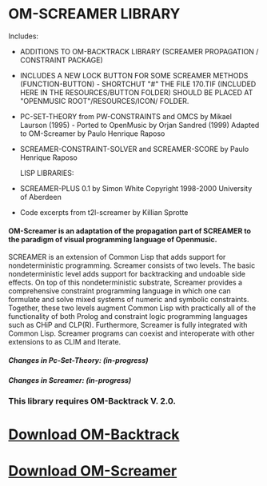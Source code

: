 # OM-SCREAMER LIBRARY

Includes:

* ADDITIONS TO OM-BACKTRACK LIBRARY (SCREAMER PROPAGATION / CONSTRAINT PACKAGE)
* INCLUDES A NEW LOCK BUTTON FOR SOME SCREAMER METHODS (FUNCTION-BUTTON) - SHORTCHUT "#"
THE FILE 170.TIF (INCLUDED HERE IN THE RESOURCES/BUTTON FOLDER) SHOULD BE PLACED AT
"OPENMUSIC ROOT"/RESOURCES/ICON/ FOLDER. 


* PC-SET-THEORY from PW-CONSTRAINTS and OMCS
  by Mikael Laurson (1995) - Ported to OpenMusic by Orjan Sandred (1999)
  Adapted to OM-Screamer by Paulo Henrique Raposo


* SCREAMER-CONSTRAINT-SOLVER and SCREAMER-SCORE by Paulo Henrique Raposo


  LISP LIBRARIES:


* SCREAMER-PLUS 0.1 by Simon White
  Copyright 1998-2000 University of Aberdeen


* Code excerpts from t2l-screamer by Killian Sprotte


#### OM-Screamer is an adaptation of the propagation part of SCREAMER to the paradigm of visual programming language of Openmusic.

SCREAMER is an extension of Common Lisp that adds support for nondeterministic
programming. Screamer consists of two levels. The basic nondeterministic level
adds support for backtracking and undoable side effects. On top of this
nondeterministic substrate, Screamer provides a comprehensive constraint
programming language in which one can formulate and solve mixed systems of
numeric and symbolic constraints. Together, these two levels augment Common
Lisp with practically all of the functionality of both Prolog and constraint
logic programming languages such as CHiP and CLP(R). Furthermore, Screamer is
 fully integrated with Common Lisp. Screamer programs can coexist and
 interoperate with other extensions to as CLIM and Iterate.

##### Changes in Pc-Set-Theory: (in-progress)


##### Changes in Screamer: (in-progress)


### This library requires OM-Backtrack V. 2.0.


# [Download OM-Backtrack](https://github.com/PHRaposo/OM-Backtrack/archive/refs/heads/V2.0.zip)


# [Download OM-Screamer](https://github.com/PHRaposo/OM-Screamer/archive/refs/heads/main.zip)


